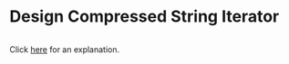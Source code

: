 # Design Compressed String Iterator 

~~~java

~~~

Click [here](Explanation.md) for an explanation.

